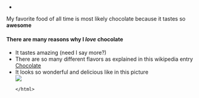 - <!DOCTYPE html>
<html>
 
  <head>
    <title>My Favorite Food</title>
    <!-- A link to your CSS stylesheet would go here. -->
    <!-- A link to your JavaScript files would go here. -->
  </head>
 
  <body>
      <p>My favorite food of all time is most likely chocolate because it tastes so <strong>awesome</strong></p>
    	<h4>There are many reasons why I <em>love</em> chocolate</h4>
    	<ul>
    		<li>It tastes amazing (need I say more?)</li>
    		<li>There are so many different flavors as explained in this wikipedia entry <a href="http://en.wikipedia.org/wiki/Chocolate">Chocolate</a></li>
    		<li>It looks so wonderful and delicious like in this picture</li> 
    		<img src="https://encrypted-tbn2.gstatic.com/images?q=tbn:ANd9GcRYH8MNUx7joetTAp5t6RuMU2r16cDwyyViG3sWuvWDTk0RNQmi">
    
  </body>
 
    </html>
